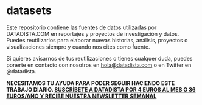 # datasets
Este repositorio contiene las fuentes de datos utilizadas por DATADISTA.COM en reportajes y proyectos de investigación y datos. Puedes reutilizarlos para elaborar nuevas historias, análisis, proyectos o visualizaciones siempre y cuando nos cites como fuente.

Si quieres avisarnos de tus reutilizaciones o tienes cualquer duda, puedes ponerte en contacto con nosotros en hola@datadista.com o en Twitter en @datadista.

**NECESITAMOS TU AYUDA PARA PODER SEGUIR HACIENDO ESTE TRABAJO DIARIO. [SUSCRÍBETE A DATADISTA POR 4 EUROS AL MES O 36 EUROS/AÑO Y RECIBE NUESTRA NEWSLETTER SEMANAL](https://www.datadista.com/suscripcion/)**

